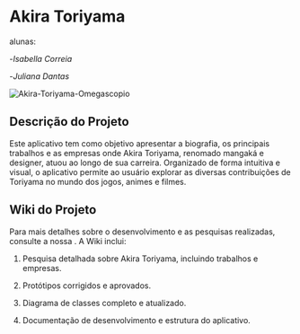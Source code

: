 # Akira Toriyama

alunas: 

-*Isabella Correia*

-*Juliana Dantas*


![Akira-Toriyama-Omegascopio](https://github.com/user-attachments/assets/f3b29c6f-c1f5-4aae-8588-d622559f4b77)


## Descrição do Projeto

Este aplicativo tem como objetivo apresentar a biografia, os principais trabalhos e as empresas onde Akira Toriyama, renomado mangaká e designer, atuou ao longo de sua carreira. Organizado de forma intuitiva e visual, o aplicativo permite ao usuário explorar as diversas contribuições de Toriyama no mundo dos jogos, animes e filmes.



## Wiki do Projeto

Para mais detalhes sobre o desenvolvimento e as pesquisas realizadas, consulte a nossa . A Wiki inclui:

1. Pesquisa detalhada sobre Akira Toriyama, incluindo trabalhos e empresas.


2. Protótipos corrigidos e aprovados.


3. Diagrama de classes completo e atualizado.


4. Documentação de desenvolvimento e estrutura do aplicativo.

